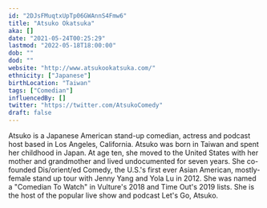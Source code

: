 ```yaml
---
id: "2DJsFMuqtxUpTp06GWAnnS4Fmw6"
title: "Atsuko Okatsuka"
aka: []
date: "2021-05-24T00:25:29"
lastmod: "2022-05-18T18:00:00"
dob: ""
dod: ""
website: "http://www.atsukookatsuka.com/"
ethnicity: ["Japanese"]
birthLocation: "Taiwan"
tags: ["Comedian"]
influencedBy: []
twitter: "https://twitter.com/AtsukoComedy"
draft: false
---
```


Atsuko is a Japanese American stand-up comedian, actress and podcast host based
in Los Angeles, California. Atsuko was born in Taiwan and spent her childhood in
Japan. At age ten, she moved to the United States with her mother and
grandmother and lived undocumented for seven years. She co-founded Dis/orient/ed
Comedy, the U.S.'s first ever Asian American, mostly-female stand up tour with
Jenny Yang and Yola Lu in 2012. She was named a "Comedian To Watch" in Vulture's
2018 and Time Out's 2019 lists. She is the host of the popular live show and
podcast Let's Go, Atsuko.
